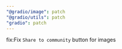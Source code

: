 ```yaml
---
"@gradio/image": patch
"@gradio/utils": patch
"gradio": patch
---
```


fix:Fix `Share to community` button for images
